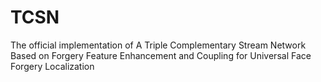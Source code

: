 # TCSN
The official implementation of A Triple Complementary Stream Network Based on Forgery Feature Enhancement and Coupling for Universal Face Forgery Localization
